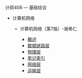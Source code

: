 <div class="sidebar-title">计硕408 — 基础综合</div>
<template id="root-breadcrumb">基础综合</template>

- 计算机网络

  - 计算机网络（第7版）-谢希仁

    - [概述](document/计硕408/基础综合/计算机网络/计算机网络（第7版）-谢希仁/概述.md)
    - [数据链路层](document/计硕408/基础综合/计算机网络/计算机网络（第7版）-谢希仁/数据链路层.md)
    - [物理层](document/计硕408/基础综合/计算机网络/计算机网络（第7版）-谢希仁/物理层.md)
    - [笔记索引](document/计硕408/基础综合/计算机网络/计算机网络（第7版）-谢希仁/笔记索引.md)
    - [网络层](document/计硕408/基础综合/计算机网络/计算机网络（第7版）-谢希仁/网络层.md)
    - [运输层](document/计硕408/基础综合/计算机网络/计算机网络（第7版）-谢希仁/运输层.md)

